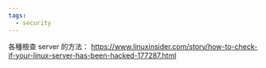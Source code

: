 ```yaml
---
tags:
  - security
---
```

各種檢查 server 的方法：
https://www.linuxinsider.com/story/how-to-check-if-your-linux-server-has-been-hacked-177287.html

